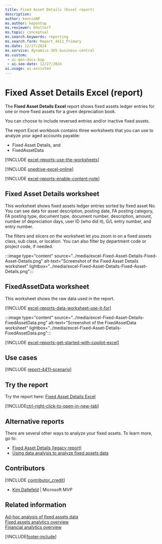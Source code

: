 ```yaml
---
title: Fixed Asset Details (Excel report)
description: 
author: kennieNP
ms.author: kepontop
ms.reviewer: bholtorf
ms.topic: conceptual
ms.search.keywords: reporting
ms.search.form: Report_4411_Primary
ms.date: 12/27/2024
ms.service: dynamics-365-business-central
ms.custom:
 - ai-gen-docs-bap
 - ai-seo-date: 12/27/2024
ai.usage: ai-assisted
---
```


# Fixed Asset Details Excel (report)

The **Fixed Asset Details Excel** report shows fixed assets ledger entries for one or more fixed assets for a given depreciation book.

You can choose to include reversed entries and/or inactive fixed assets.

The report Excel workbook contains three worksheets that you can use to analyze your aged accounts payable:

- Fixed Asset Details, and
- FixedAssetData

[!INCLUDE [excel-reports-use-the-worksheets](../includes/excel-reports-use-the-worksheets.md)]

[!INCLUDE [onedrive-excel-online](../includes/onedrive-excel-online.md)]

[!INCLUDE [excel-reports-enable-content-note](../includes/excel-reports-enable-content-note.md)]

## Fixed Asset Details worksheet

This worksheet shows fixed assets ledger entries sorted by fixed asset No. You can see data for asset description, posting date, FA posting category, FA posting type, document type, document number, description,	amount, number of depreciation days, user ID (who did it), G/L entry number, and entry number.

The filters and slicers on the worksheet let you zoom in on a fixed assets class, sub class, or location. You can also filter by department code or project code, if needed.

:::image type="content" source="../media/excel-Fixed-Asset-Details-Fixed-Asset-Details.png" alt-text="Screenshot of the Fixed Asset Details worksheet" lightbox="../media/excel-Fixed-Asset-Details-Fixed-Asset-Details.png":::

## FixedAssetData worksheet

This worksheet shows the raw data used in the report. 

[!INCLUDE [excel-reports-data-worksheet-use-it-for](../includes/excel-reports-data-worksheet-use-it-for.md)]

:::image type="content" source="../media/excel-Fixed-Asset-Details-FixedAssetData.png" alt-text="Screenshot of the FixedAssetData worksheet" lightbox="../media/excel-Fixed-Asset-Details-FixedAssetData.png":::

[!INCLUDE [excel-reports-get-started-with-copilot-excel](../includes/excel-reports-get-started-with-copilot-excel.md)]

## Use cases

[!INCLUDE [report-4411-scenario](../includes/report-4411-scenario-include.md)]

## Try the report

Try the report here: [Fixed Asset Details Excel](https://businesscentral.dynamics.com?report=4411)

[!INCLUDE[ctrl-right-click-to-open-in-new-tab](../includes/ctrl-right-click-to-open-in-new-tab.md)]

## Alternative reports

There are several other ways to analyze your fixed assets. To learn more, go to:

- [Fixed Asset Details (legacy report)](report-5604.md)
- [Using data analysis to analyze fixed assets data](../ad-hoc-analysis-fa.md)  

## Contributors

[!INCLUDE [contributor_credit](../includes/contributor_credit.md)]

- [Kim Dallefeld](https://www.linkedin.com/in/kim-dallefeld/) | Microsoft MVP

## Related information

[Ad-hoc analysis of fixed assets data](../ad-hoc-analysis-fa.md)  
[Fixed assets analytics overview](../fa-analytics-overview.md)  
[Financial analytics overview](../bi.md)  

[!INCLUDE[footer-include](../includes/footer-banner.md)]